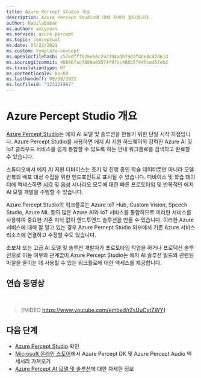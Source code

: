```yaml
---
title: Azure Percept Studio 개요
description: Azure Percept Studio에 대해 자세히 알아봅니다.
author: NabilaBabar
ms.author: amiyouss
ms.service: azure-percept
ms.topic: conceptual
ms.date: 03/23/2021
ms.custom: template-concept
ms.openlocfilehash: c57edfff026e58c292394a0b790af4dedc42d61d
ms.sourcegitcommit: 40866facf800a09574f97cc486b5f64fced67eb2
ms.translationtype: HT
ms.contentlocale: ko-KR
ms.lasthandoff: 08/30/2021
ms.locfileid: "123221967"
---
```

# <a name="azure-percept-studio-overview"></a>Azure Percept Studio 개요

[Azure Percept Studio](https://go.microsoft.com/fwlink/?linkid=2135819)는 에지 AI 모델 및 솔루션을 만들기 위한 단일 시작 지점입니다. Azure Percept Studio를 사용하면 에지 AI 지원 하드웨어와 강력한 Azure AI 및 IoT 클라우드 서비스를 쉽게 통합할 수 있도록 하는 안내 워크플로를 검색하고 완료할 수 있습니다.

스튜디오에서 에지 AI 지원 디바이스는 초기 및 진행 중인 학습 데이터뿐만 아니라 모델 반복의 배포 대상 수집을 위한 엔드포인트로 표시될 수 있습니다. 디바이스 및 학습 데이터에 액세스하면 [시각](./tutorial-nocode-vision.md) 및 [음성](./tutorial-no-code-speech.md) 시나리오 모두에 대한 빠른 프로토타입 및 반복적인 에지 AI 모델 개발을 수행할 수 있습니다.

Azure Percept Studio의 워크플로는 Azure IoT Hub, Custom Vision, Speech Studio, Azure ML 등의 많은 Azure AI와 IoT 서비스를 통합하므로 이러한 서비스를 사용하여 중요한 기존 지식 없이 엔드투엔드 솔루션을 만들 수 있습니다. 이러한 Azure 서비스에 대해 잘 알고 있는 경우 Azure Percept Studio 외부에서 기존 Azure 서비스 리소스에 연결하고 수정할 수도 있습니다.

초보자 또는 고급 AI 모델 및 솔루션 개발자가 프로토타입 작업을 하거나 프로덕션 솔루션으로 이동 여부와 관계없이 Azure Percept Studio는 에지 AI 솔루션 빌드와 관련된 마찰을 줄이는 데 사용할 수 있는 워크플로에 대한 액세스를 제공합니다.

## <a name="video-walkthrough"></a>연습 동영상

</br>

> [!VIDEO https://www.youtube.com/embed/rZsUuCytZWY]

## <a name="next-steps"></a>다음 단계

- [Azure Percept Studio](https://go.microsoft.com/fwlink/?linkid=2135819) 확인
- [Microsoft 온라인 스토어](https://go.microsoft.com/fwlink/p/?LinkId=2155270)에서 Azure Percept DK 및 Azure Percept Audio 액세서리 가져오기
- [Azure Percept AI 모델 및 솔루션](./overview-ai-models.md)에 대한 자세한 정보
